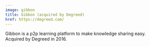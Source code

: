 ```yaml
---
image: gibbon
title: Gibbon (acquired by Degreed)
href: https://degreed.com/
---
```


Gibbon is a p2p learning platform to make knowledge sharing easy. Acquired by Degreed in 2016.
